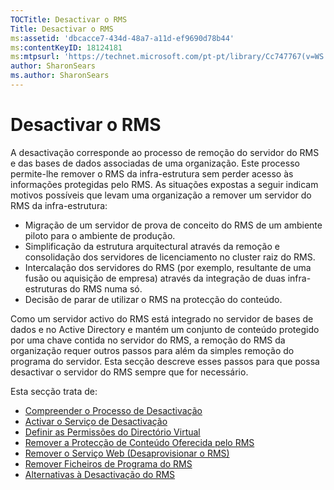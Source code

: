 ```yaml
---
TOCTitle: Desactivar o RMS
Title: Desactivar o RMS
ms:assetid: 'dbcacce7-434d-48a7-a11d-ef9690d78b44'
ms:contentKeyID: 18124181
ms:mtpsurl: 'https://technet.microsoft.com/pt-pt/library/Cc747767(v=WS.10)'
author: SharonSears
ms.author: SharonSears
---
```


Desactivar o RMS
================

A desactivação corresponde ao processo de remoção do servidor do RMS e das bases de dados associadas de uma organização. Este processo permite-lhe remover o RMS da infra-estrutura sem perder acesso às informações protegidas pelo RMS. As situações expostas a seguir indicam motivos possíveis que levam uma organização a remover um servidor do RMS da infra-estrutura:

-   Migração de um servidor de prova de conceito do RMS de um ambiente piloto para o ambiente de produção.
-   Simplificação da estrutura arquitectural através da remoção e consolidação dos servidores de licenciamento no cluster raiz do RMS.
-   Intercalação dos servidores do RMS (por exemplo, resultante de uma fusão ou aquisição de empresa) através da integração de duas infra-estruturas do RMS numa só.
-   Decisão de parar de utilizar o RMS na protecção do conteúdo.

Como um servidor activo do RMS está integrado no servidor de bases de dados e no Active Directory e mantém um conjunto de conteúdo protegido por uma chave contida no servidor do RMS, a remoção do RMS da organização requer outros passos para além da simples remoção do programa do servidor. Esta secção descreve esses passos para que possa desactivar o servidor do RMS sempre que for necessário.

Esta secção trata de:

-   [Compreender o Processo de Desactivação](https://technet.microsoft.com/57bd9949-9433-437b-93ed-ffb2dff9992e)
-   [Activar o Serviço de Desactivação](https://technet.microsoft.com/45226e85-b50d-41cc-aca7-0f603f8509d5)
-   [Definir as Permissões do Directório Virtual](https://technet.microsoft.com/45112111-9608-45b1-9a86-7b313d0a1579)
-   [Remover a Protecção de Conteúdo Oferecida pelo RMS](https://technet.microsoft.com/c30361e3-50d2-4474-a87d-d38de502cf9e)
-   [Remover o Serviço Web (Desaprovisionar o RMS)](https://technet.microsoft.com/68b4e2b0-b1b7-4b0a-8c1a-82ac27c1f12e)
-   [Remover Ficheiros de Programa do RMS](https://technet.microsoft.com/d1dc8a8b-f8de-487f-87b4-2174d449f0bc)
-   [Alternativas à Desactivação do RMS](https://technet.microsoft.com/4d32f35e-997d-4d10-ab66-efe217e853f7)
